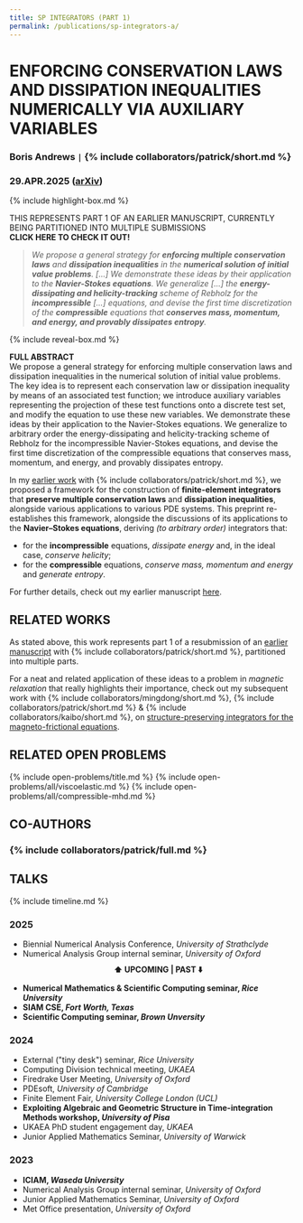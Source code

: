 ```yaml
---
title: SP INTEGRATORS (PART 1)
permalink: /publications/sp-integrators-a/
---
```


# ENFORCING CONSERVATION LAWS AND DISSIPATION INEQUALITIES NUMERICALLY VIA AUXILIARY VARIABLES

### Boris Andrews <code>&#124;</code> {% include collaborators/patrick/short.md %}

### 29.APR.2025 ([arXiv](https://doi.org/10.48550/arXiv.2407.11904))

{% include highlight-box.md %}
<div class="highlight-box" onclick="window.location.href='/publications/sp-integrators';">
    THIS REPRESENTS PART 1 OF AN EARLIER MANUSCRIPT, CURRENTLY BEING PARTITIONED INTO MULTIPLE SUBMISSIONS <br>
    <b>CLICK HERE TO CHECK IT OUT!</b>
</div>

> *We propose a general strategy for **enforcing multiple conservation laws** and **dissipation inequalities** in the **numerical solution of initial value problems**. [...] We demonstrate these ideas by their application to the **Navier-Stokes equations**. We generalize [...] the **energy-dissipating and helicity-tracking** scheme of Rebholz for the **incompressible** [...] equations, and devise the first time discretization of the **compressible** equations that **conserves mass, momentum, and energy, and provably dissipates entropy**.*

{% include reveal-box.md %}
<div class="reveal-box" onclick="var details = this.querySelector('.details'); details.style.display = (details.style.display === 'block') ? 'none' : 'block';">
    <b>FULL ABSTRACT</b>
    <div class="details">
        We propose a general strategy for enforcing multiple conservation laws and dissipation inequalities in the numerical solution of initial value problems.
        The key idea is to represent each conservation law or dissipation inequality by means of an associated test function;
        we introduce auxiliary variables representing the projection of these test functions onto a discrete test set, and modify the equation to use these new variables.
        We demonstrate these ideas by their application to the Navier-Stokes equations.
        We generalize to arbitrary order the energy-dissipating and helicity-tracking scheme of Rebholz for the incompressible Navier-Stokes equations, and devise the first time discretization of the compressible equations that conserves mass, momentum, and energy, and provably dissipates entropy.
    </div>
</div>

In my [earlier work](/publications/sp-integrators/) with {% include collaborators/patrick/short.md %}, we proposed a framework for the construction of **finite-element integrators** that **preserve multiple conservation laws** and **dissipation inequalities**, alongside various applications to various PDE systems.
This preprint re-establishes this framework, alongside the discussions of its applications to the **Navier–Stokes equations**, deriving *(to arbitrary order)* integrators that:
- for the **incompressible** equations, *dissipate energy* and, in the ideal case, *conserve helicity*;
- for the **compressible** equations, *conserve mass, momentum and energy* and *generate entropy*.

For further details, check out my earlier manuscript [here](/publications/sp-integrators/).

## RELATED WORKS

As stated above, this work represents part 1 of a resubmission of an [earlier manuscript](/publications/sp-integrators/) with {% include collaborators/patrick/short.md %}, partitioned into multiple parts.

For a neat and related application of these ideas to a problem in *magnetic relaxation* that really highlights their importance, check out my subsequent work with {% include collaborators/mingdong/short.md %}, {% include collaborators/patrick/short.md %} & {% include collaborators/kaibo/short.md %}, on [structure-preserving integrators for the magneto-frictional equations](/publications/parker/).

## RELATED OPEN PROBLEMS

{% include open-problems/title.md %}
{% include open-problems/all/viscoelastic.md %}
{% include open-problems/all/compressible-mhd.md %}

## CO-AUTHORS

### {% include collaborators/patrick/full.md %}

## TALKS

{% include timeline.md %}

<div class="timeline">
  <div class="outer">
    <div class="card">
      <div class="info">
        <h3 class="title">2025</h3>
        <p><ul>
          <li>Biennial Numerical Analysis Conference, <em>University of Strathclyde</em></li>
          <li>Numerical Analysis Group internal seminar, <em>University of Oxford</em></li>
          <div style="text-align: center; padding: 10px 0;"><strong>⬆️ UPCOMING | PAST ⬇️</strong></div>
          <li><strong>Numerical Mathematics & Scientific Computing seminar, <em>Rice University</em></strong></li>
          <li><strong>SIAM CSE, <em>Fort Worth, Texas</em></strong></li>
          <li><strong>Scientific Computing seminar, <em>Brown Unversity</em></strong></li>
        </ul></p>
      </div>
    </div>
    <div class="card">
      <div class="info">
        <h3 class="title">2024</h3>
        <p><ul>
          <li>External ("tiny desk") seminar, <em>Rice University</em></li>
          <li>Computing Division technical meeting, <em>UKAEA</em></li>
          <li>Firedrake User Meeting, <em>University of Oxford</em></li>
          <li>PDEsoft, <em>University of Cambridge</em></li>
          <li>Finite Element Fair, <em>University College London (UCL)</em></li>
          <li><strong>Exploiting Algebraic and Geometric Structure in Time-integration Methods workshop, <em>University of Pisa</em></strong></li>
          <li>UKAEA PhD student engagement day, <em>UKAEA</em></li>
          <li>Junior Applied Mathematics Seminar, <em>University of Warwick</em></li>
        </ul></p>
      </div>
    </div>
    <div class="card">
      <div class="info">
        <h3 class="title">2023</h3>
        <p><ul>
          <li><strong>ICIAM, <em>Waseda University</em></strong></li>
          <li>Numerical Analysis Group internal seminar, <em>University of Oxford</em></li>
          <li>Junior Applied Mathematics Seminar, <em>University of Oxford</em></li>
          <li>Met Office presentation, <em>University of Oxford</em></li>
        </ul></p>
      </div>
    </div>
  </div>
</div>
